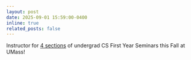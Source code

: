 ```yaml
---
layout: post
date: 2025-09-01 15:59:00-0400
inline: true
related_posts: false
---
```


Instructor for [4 sections](https://vgandhi13.github.io/teaching/) of undergrad CS First Year Seminars this Fall at UMass!
